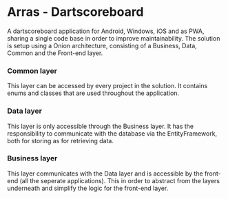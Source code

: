 # Arras - Dartscoreboard
A dartscoreboard application for Android, Windows, iOS and as PWA, sharing a single code base in order to improve maintainability. The solution is setup using a Onion architecture, consisting of a Business, Data, Common and the Front-end layer. 

### Common layer
This layer can be accessed by every project in the solution. It contains enums and classes that are used throughout the application.

### Data layer
This layer is only accessible through the Business layer. It has the responsibility to communicate with the database via the EntityFramework, both for storing as for retrieving data.

### Business layer
This layer communicates with the Data layer and is accessible by the front-end (all the seperate applications). This in order to abstract from the layers underneath and simplify the logic for the front-end layer.
